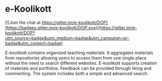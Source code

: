 # e-Koolikott 

[![Join the chat at https://gitter.im/e-koolikott/DOP](https://badges.gitter.im/e-koolikott/DOP.svg)](https://gitter.im/e-koolikott/DOP?utm_source=badge&utm_medium=badge&utm_campaign=pr-badge&utm_content=badge)

E-koolikott contains organized teaching materials. It aggregates materials from repositories allowing users to access them from one single place without the need to search different websites. E-koolikott supports creation of materials and portfolios. Feedback can be provided through liking and commenting. The system includes both a simple and advanced search. 

